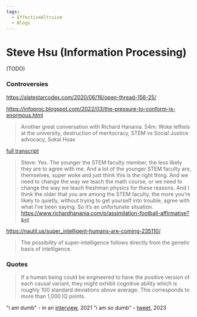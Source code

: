 ```yaml
---
tags:
  - EffectiveAltruism
  - Blogs
---
```

# Steve Hsu (Information Processing)

(TODO)
### Controversies

https://slatestarcodex.com/2020/06/16/open-thread-156-25/


https://infoproc.blogspot.com/2022/03/the-pressure-to-conform-is-enormous.html

> Another great conversation with Richard Hanania. 
> 54m: Woke leftists at the university, destruction of meritocracy, STEM vs Social Justice advocacy, Sokal Hoax 

[full transcript](https://www.richardhanania.com/p/assimilation-football-affirmative?s=r)

> Steve: Yes. The younger the STEM faculty member, the less likely they are to agree with me. And a lot of the younger STEM faculty are, themselves, super woke and just think this is the right thing. And we need to change the way we teach the math course, or we need to change the way we teach freshman physics for these reasons. And I think the older that you are among the STEM faculty, the more you’re likely to quietly, without trying to get yourself into trouble, agree with what I’ve been saying. So it’s an unfortunate situation.
https://www.richardhanania.com/p/assimilation-football-affirmative?s=r

https://nautil.us/super_intelligent-humans-are-coming-235110/

> The possibility of super-intelligence follows directly from the genetic basis of intelligence. 

 
### Quotes

> If a human being could be engineered to have the positive version of each causal variant, they might exhibit cognitive ability which is roughly 100 standard deviations above average. This corresponds to more than 1,000 IQ points.

"i am dumb" - in an [interview](), 2021
"i am so dumb" - [tweet](), 2023




